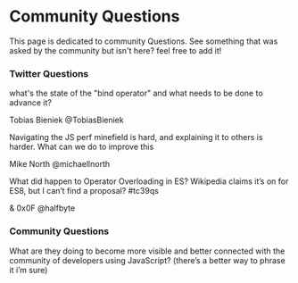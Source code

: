 # Community Questions

This page is dedicated to community Questions. See something that was asked by the community but
isn't here? feel free to add it!

### Twitter Questions

what's the state of the "bind operator" and what needs to be done to advance it?

Tobias Bieniek @TobiasBieniek


Navigating the JS perf minefield is hard, and explaining it to others is harder. What can we do to improve this

Mike North @michaellnorth

What did happen to Operator Overloading in ES? Wikipedia claims it’s on for ES8, but I can’t find a proposal? #tc39qs

& 0x0F @halfbyte

### Community Questions

What are they doing to become more visible and better connected with the community of developers using JavaScript? (there’s a better way to phrase it i’m sure)
